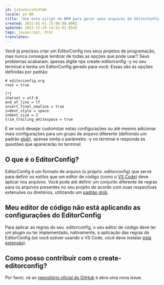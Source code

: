 ```yaml
---
id: 1z3ovbccz4z4tmh
locale: pt-BR
title: 'Use este script do NPM para gerar seus arquivos do EditorConfig'
created: 2022-01-01 15:00:00.000Z
updated: 2022-12-29 14:52:01.854Z
tags: javascript, html
translates: 
---
```

Você já precisou criar um EditorConfig nos seus projetos de programação, mas
nunca consegue lembrar de todas as opções que pode usar? Seus problemas
acabaram: apenas digite npx create-editorconfig -y no seu terminal e tenha um
EditorConfig gerado para você. Essas são as opções definidas por padrão:

```
# editorconfig.org
root = true

[*]
charset = utf-8
end_of_line = lf
insert_final_newline = true
indent_style = space
indent_size = 2
trim_trailing_whitespace = true
```

E se você desejar customizar estas configurações ou até mesmo adicionar mais
configurações para um grupo de arquivo diferente (definindo um padrão [glob](https://en.wikipedia.org/wiki/Glob_(programming))),
apenas omita o parâmetro -y no terminal e responda às questões que aparecerão
no terminal.

## O que é o EditorConfig?

EditorConfig é um formato de arquivo (o próprio .editorconfig) que serve para
definir os estilos que um editor de código (como o [VS Code](https://code.visualstudio.com/)) deve aplicar nos
arquivos. Você pode até definir um conjunto diferente de regras para os arquivos
presentes no seu projeto de acordo com suas respectivas extensões ou diretórios,
utilizando um [padrão glob](https://en.wikipedia.org/wiki/Glob_(programming)).

## Meu editor de código não está aplicando as configurações do EditorConfig

Para aplicar as regras do seu .editorconfig, o seu editor de código deve ter um
plugin ou ter implementado, nativamente, a aplicação das regras do EditorConfig
(se você estiver usando o VS Code, você deve instalar [esta extensão](https://marketplace.visualstudio.com/items?itemName=EditorConfig.EditorConfig)).

## Como posso contribuir com o create-editorconfig?

Por favor, vá ao [repositório oficial do GitHub](https://github.com/DouglasdeMoura/create-editorconfig) e abra uma nova issue.
